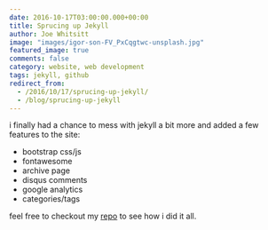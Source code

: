 ```yaml
---
date: 2016-10-17T03:00:00.000+00:00
title: Sprucing up Jekyll
author: Joe Whitsitt
image: "images/igor-son-FV_PxCqgtwc-unsplash.jpg"
featured_image: true
comments: false
category: website, web development
tags: jekyll, github
redirect_from:
  - /2016/10/17/sprucing-up-jekyll/
  - /blog/sprucing-up-jekyll
---
```


i finally had a chance to mess with jekyll a bit more and added a few features to the site:

* bootstrap css/js
* fontawesome
* archive page
* disqus comments
* google analytics
* categories/tags

feel free to checkout my [repo](https://github.com/joewhitsitt/joewhitsitt.github.io) to see how i did it all.
